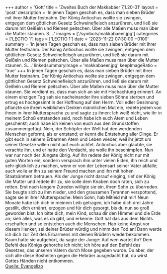 +++
author = 'Gott'
title = 'Zweites Buch der Makkabäer 7,1.20-31'
layout = 'post'
description = 'In jenen Tagen geschah es, dass man sieben Brüder mit ihrer Mutter festnahm. Der König Antiochus wollte sie zwingen, entgegen dem göttlichen Gesetz Schweinefleisch anzurühren, und ließ sie darum mit Geißeln und Riemen peitschen. Über alle Maßen muss man über die Mutter staunen. S....'
images = ['/symbols/makkabaeer.jpg']
categories = ['LECTIO 1']
tags = ['LECTIO 1']
date = '2023-11-22 07:30:00 +0100'
summary = 'In jenen Tagen geschah es, dass man sieben Brüder mit ihrer Mutter festnahm. Der König Antiochus wollte sie zwingen, entgegen dem göttlichen Gesetz Schweinefleisch anzurühren, und ließ sie darum mit Geißeln und Riemen peitschen. Über alle Maßen muss man über die Mutter staunen. S....'
linkedsummaryImage = 'makkabaeer.jpg'
keepImageRatio = 'true'
+++
In jenen Tagen geschah es, dass man sieben Brüder mit ihrer Mutter festnahm. Der König Antiochus wollte sie zwingen, entgegen dem göttlichen Gesetz Schweinefleisch anzurühren, und ließ sie darum mit Geißeln und Riemen peitschen.
Über alle Maßen muss man über die Mutter staunen. Sie verdient es, dass man sich an sie mit Hochachtung erinnert.<!--more--> An einem einzigen Tag sah sie nacheinander ihre sieben Söhne sterben und ertrug es hochgesinnt in der Hoffnung auf den Herrn.
Voll edler Gesinnung pflanzte sie ihrem weiblichen Denken männlichen Mut ein, redete jedem von ihnen in ihrer Muttersprache zu und sagte zu ihnen:
Ich weiß nicht, wie ihr in meinem Schoß entstanden seid, noch habe ich euch Atem und Leben geschenkt; auch habe ich keinen von euch aus den Grundstoffen zusammengefügt.
Nein, der Schöpfer der Welt hat den werdenden Menschen geformt, als er entstand; er kennt die Entstehung aller Dinge. Er gibt euch in seinem Erbarmen Atem und Leben wieder, weil ihr jetzt um seiner Gesetze willen nicht auf euch achtet.
Antiochus aber glaubte, sie verachte ihn, und er hatte den Verdacht, sie wolle ihn beschimpfen. Nun war nur noch der Jüngste übrig. Auf ihn redete der König nicht nur mit guten Worten ein, sondern versprach ihm unter vielen Eiden, ihn reich und sehr glücklich zu machen, wenn er von der Lebensart seiner Väter abfalle; auch wolle er ihn zu seinem Freund machen und ihn mit hohen Staatsämtern betrauen.
Als der Junge nicht darauf einging, rief der König die Mutter und redete ihr zu, sie solle dem Knaben doch raten, sich zu retten.
Erst nach langem Zureden willigte sie ein, ihren Sohn zu überreden.
Sie beugte sich zu ihm nieder, und den grausamen Tyrannen verspottend, sagte sie in ihrer Muttersprache: Mein Sohn, hab Mitleid mit mir! Neun Monate habe ich dich in meinem Leib getragen, ich habe dich drei Jahre gestillt, dich ernährt, erzogen und für dich gesorgt, bis du nun so groß geworden bist.
Ich bitte dich, mein Kind, schau dir den Himmel und die Erde an; sieh alles, was es da gibt, und erkenne: Gott hat das aus dem Nichts erschaffen und so entstehen auch die Menschen.
Hab keine Angst vor diesem Henker, sei deiner Brüder würdig und nimm den Tod an! Dann werde ich dich zur Zeit des Erbarmens mit deinen Brüdern wiederbekommen.
Kaum hatte sie aufgehört, da sagte der Junge: Auf wen wartet ihr? Dem Befehl des Königs gehorche ich nicht; ich höre auf den Befehl des Gesetzes, das unseren Vätern durch Mose gegeben wurde.
Du aber, der sich alle diese Bosheiten gegen die Hebräer ausgedacht hat, du wirst Gottes Händen nicht entkommen.<br> [Quelle: Evangelizo](https://evangeliumtagfuertag.org/DE/gospel)